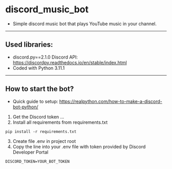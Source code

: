 # discord_music_bot
+ Simple discord music bot that plays YouTube music in your channel.

---
## Used libraries:
+ discord.py==2.1.0
Discord API: https://discordpy.readthedocs.io/en/stable/index.html
+ Coded with Python 3.11.1
---

## How to start the bot?
+ Quick guide to setup: https://realpython.com/how-to-make-a-discord-bot-python/
1. Get the Discord token ...
2. Install all requirements from requirements.txt

``` shell
pip install -r requirements.txt  
```

3. Create file .env in project root
4. Copy the line into your .env file with token provided by Discord Developer Portal

``` shell
DISCORD_TOKEN=YOUR_BOT_TOKEN  
```

